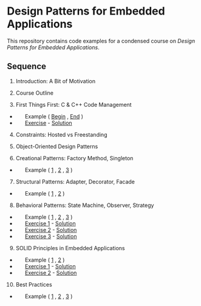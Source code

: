 # Design Patterns for Embedded Applications

This repository contains code examples for a condensed course on *Design Patterns for Embedded Applications*.



## Sequence

  01. Introduction: A Bit of Motivation
  
  02. Course Outline

  03. First Things First: C & C++ Code Management
  * &nbsp; &nbsp; &nbsp;   Example ( [Begin](./Src/03.%20First%20Things%20First/Example/Begin) , [End](./Src/03.%20First%20Things%20First/Example/End) )
  * &nbsp; &nbsp; &nbsp;   [Exercise](./Src/03.%20First%20Things%20First/Exercise) - [Solution](./Src/03.%20First%20Things%20First/Exercise-Soln)

  04. Constraints: Hosted vs Freestanding
  
  05. Object-Oriented Design Patterns
  
  06. Creational Patterns: Factory Method, Singleton
  * &nbsp; &nbsp; &nbsp;   Example ( [1](./Src/06.%20Creational%20Patterns/Ex1-Singleton) , [2](./Src/06.%20Creational%20Patterns/Ex2-Factory) , [3](./Src/06.%20Creational%20Patterns/Ex3-Globals) )

  07. Structural Patterns: Adapter, Decorator, Facade
  * &nbsp; &nbsp; &nbsp;   Example ( [1](./Src/07.%20Structural%20Patterns/Ex1-Adapter) , [2](./Src/07.%20Structural%20Patterns/Ex2-Decorator) )
  
  08. Behavioral Patterns: State Machine, Observer, Strategy
  * &nbsp; &nbsp; &nbsp;   Example ( [1]() , [2]() , [3]() )
  * &nbsp; &nbsp; &nbsp;   [Exercise 1]() - [Solution]()
  * &nbsp; &nbsp; &nbsp;   [Exercise 2]() - [Solution]()
  * &nbsp; &nbsp; &nbsp;   [Exercise 3]() - [Solution]()
  
  09. SOLID Principles in Embedded Applications
  * &nbsp; &nbsp; &nbsp;   Example ( [1]() , [2]() )
  * &nbsp; &nbsp; &nbsp;   [Exercise 1]() - [Solution]()
  * &nbsp; &nbsp; &nbsp;   [Exercise 2]() - [Solution]()
  
  10. Best Practices
  * &nbsp; &nbsp; &nbsp;   Example ( [1]() , [2]() , [3]() )




  